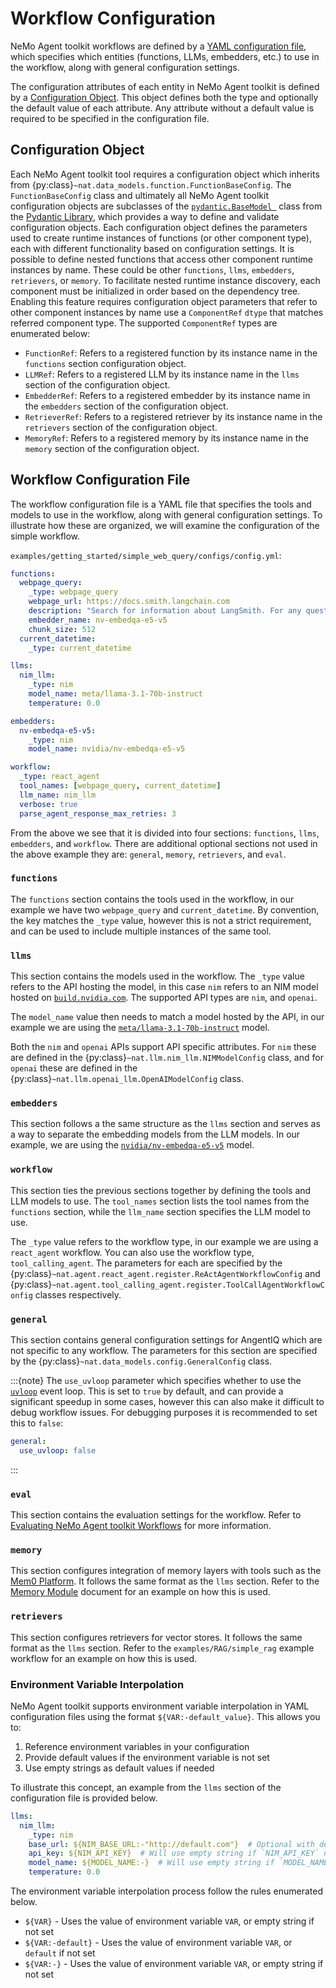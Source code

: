 <!--
SPDX-FileCopyrightText: Copyright (c) 2025, NVIDIA CORPORATION & AFFILIATES. All rights reserved.
SPDX-License-Identifier: Apache-2.0

Licensed under the Apache License, Version 2.0 (the "License");
you may not use this file except in compliance with the License.
You may obtain a copy of the License at

http://www.apache.org/licenses/LICENSE-2.0

Unless required by applicable law or agreed to in writing, software
distributed under the License is distributed on an "AS IS" BASIS,
WITHOUT WARRANTIES OR CONDITIONS OF ANY KIND, either express or implied.
See the License for the specific language governing permissions and
limitations under the License.
-->

# Workflow Configuration

NeMo Agent toolkit workflows are defined by a [YAML configuration file](#workflow-configuration-file), which specifies which entities (functions, LLMs, embedders, etc.) to use in the workflow, along with general configuration settings.

The configuration attributes of each entity in NeMo Agent toolkit is defined by a [Configuration Object](#configuration-object). This object defines both the type and optionally the default value of each attribute. Any attribute without a default value is required to be specified in the configuration file.

## Configuration Object
Each NeMo Agent toolkit tool requires a configuration object which inherits from {py:class}`~nat.data_models.function.FunctionBaseConfig`. The `FunctionBaseConfig` class and ultimately all NeMo Agent toolkit configuration objects are subclasses of the [`pydantic.BaseModel `](https://docs.pydantic.dev/2.9/api/base_model/#pydantic.BaseModel) class from the [Pydantic Library](https://docs.pydantic.dev/2.9/), which provides a way to define and validate configuration objects. Each configuration object defines the parameters used to create runtime instances of functions (or other component type), each with different functionality based on configuration settings. It is possible to define nested functions that access other component runtime instances by name. These could be other `functions`, `llms`, `embedders`, `retrievers`, or `memory`. To facilitate nested runtime instance discovery, each component must be initialized in order based on the dependency tree. Enabling this feature requires configuration object parameters that refer to other component instances by name use a `ComponentRef` `dtype` that matches referred component type. The supported `ComponentRef` types are enumerated below:

- `FunctionRef`: Refers to a registered function by its instance name in the `functions` section configuration object.
- `LLMRef`: Refers to a registered LLM by its instance name in the `llms` section of the configuration object.
- `EmbedderRef`: Refers to a registered embedder by its instance name in the `embedders` section of the configuration object.
- `RetrieverRef`: Refers to a registered retriever by its instance name in the `retrievers` section of the configuration object.
- `MemoryRef`: Refers to a registered memory by its instance name in the `memory` section of the configuration object.


## Workflow Configuration File

The workflow configuration file is a YAML file that specifies the tools and models to use in the workflow, along with general configuration settings. To illustrate how these are organized, we will examine the configuration of the simple workflow.

`examples/getting_started/simple_web_query/configs/config.yml`:
```yaml
functions:
  webpage_query:
    _type: webpage_query
    webpage_url: https://docs.smith.langchain.com
    description: "Search for information about LangSmith. For any questions about LangSmith, you must use this tool!"
    embedder_name: nv-embedqa-e5-v5
    chunk_size: 512
  current_datetime:
    _type: current_datetime

llms:
  nim_llm:
    _type: nim
    model_name: meta/llama-3.1-70b-instruct
    temperature: 0.0

embedders:
  nv-embedqa-e5-v5:
    _type: nim
    model_name: nvidia/nv-embedqa-e5-v5

workflow:
  _type: react_agent
  tool_names: [webpage_query, current_datetime]
  llm_name: nim_llm
  verbose: true
  parse_agent_response_max_retries: 3
```

From the above we see that it is divided into four sections: `functions`, `llms`, `embedders`, and `workflow`. There are additional optional sections not used in the above example they are: `general`, `memory`, `retrievers`, and `eval`.

### `functions`
The `functions` section contains the tools used in the workflow, in our example we have two `webpage_query` and `current_datetime`. By convention, the key matches the `_type` value, however this is not a strict requirement, and can be used to include multiple instances of the same tool.


### `llms`
This section contains the models used in the workflow. The `_type` value refers to the API hosting the model, in this case `nim` refers to an NIM model hosted on [`build.nvidia.com`](https://build.nvidia.com). The supported API types are `nim`, and `openai`.

<!-- path-check-skip-next-line -->
The `model_name` value then needs to match a model hosted by the API, in our example we are using the [`meta/llama-3.1-70b-instruct`](https://build.nvidia.com/meta/llama-3_1-70b-instruct) model.

Both the `nim` and `openai` APIs support API specific attributes. For `nim` these are defined in the {py:class}`~nat.llm.nim_llm.NIMModelConfig` class, and for `openai` these are defined in the {py:class}`~nat.llm.openai_llm.OpenAIModelConfig` class.

### `embedders`
<!-- path-check-skip-next-line -->
This section follows a the same structure as the `llms` section and serves as a way to separate the embedding models from the LLM models. In our example, we are using the [`nvidia/nv-embedqa-e5-v5`](https://build.nvidia.com/nvidia/nv-embedqa-e5-v5) model.

### `workflow`

This section ties the previous sections together by defining the tools and LLM models to use. The `tool_names` section lists the tool names from the `functions` section, while the `llm_name` section specifies the LLM model to use.

The `_type` value refers to the workflow type, in our example we are using a `react_agent` workflow. You can also use the workflow type, `tool_calling_agent`. The parameters for each are specified by the {py:class}`~nat.agent.react_agent.register.ReActAgentWorkflowConfig` and {py:class}`~nat.agent.tool_calling_agent.register.ToolCallAgentWorkflowConfig` classes respectively.

### `general`
This section contains general configuration settings for AngentIQ which are not specific to any workflow. The parameters for this section are specified by the {py:class}`~nat.data_models.config.GeneralConfig` class.

:::{note}
The `use_uvloop` parameter which specifies whether to use the [`uvloop`](https://github.com/MagicStack/uvloop) event loop. This is set to `true` by default, and can provide a significant speedup in some cases, however this can also make it difficult to debug workflow issues. For debugging purposes it is recommended to set this to `false`:

```yaml
general:
  use_uvloop: false
```
:::

### `eval`
This section contains the evaluation settings for the workflow. Refer to [Evaluating NeMo Agent toolkit Workflows](../workflows/evaluate.md) for more information.

### `memory`

This section configures integration of memory layers with tools such as the [Mem0 Platform](https://mem0.ai/). It follows the same format as the `llms` section. Refer to the [Memory Module](../store-and-retrieve/memory.md) document for an example on how this is used.

### `retrievers`

This section configures retrievers for vector stores. It follows the same format as the `llms` section. Refer to the `examples/RAG/simple_rag` example workflow for an example on how this is used.

### Environment Variable Interpolation

NeMo Agent toolkit supports environment variable interpolation in YAML configuration files using the format `${VAR:-default_value}`. This allows you to:

1. Reference environment variables in your configuration
2. Provide default values if the environment variable is not set
3. Use empty strings as default values if needed

To illustrate this concept, an example from the `llms` section of the configuration file is provided below.

```yaml
llms:
  nim_llm:
    _type: nim
    base_url: ${NIM_BASE_URL:-"http://default.com"}  # Optional with default value
    api_key: ${NIM_API_KEY}  # Will use empty string if `NIM_API_KEY` not set
    model_name: ${MODEL_NAME:-}  # Will use empty string if `MODEL_NAME` not set
    temperature: 0.0
```

The environment variable interpolation process follow the rules enumerated below.

- `${VAR}` - Uses the value of environment variable `VAR`, or empty string if not set
- `${VAR:-default}` - Uses the value of environment variable `VAR`, or `default` if not set
- `${VAR:-}` - Uses the value of environment variable `VAR`, or empty string if not set
